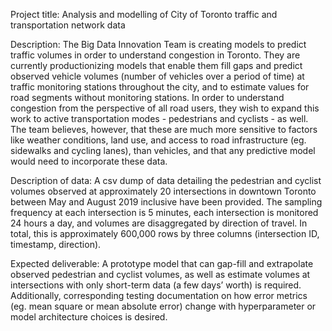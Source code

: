 Project title:
Analysis and modelling of City of Toronto traffic and transportation network data

Description:
The Big Data Innovation Team is creating models to predict traffic volumes in order to understand congestion in Toronto. They are currently productionizing models that enable them fill gaps and predict observed vehicle volumes (number of vehicles over a period of time) at traffic monitoring stations throughout the city, and to estimate values for road segments without monitoring stations. In order to understand congestion from the perspective of all road users, they wish to expand this work to active transportation modes - pedestrians and cyclists - as well. The team believes, however, that these are much more sensitive to factors like weather conditions, land use, and access to road infrastructure (eg. sidewalks and cycling lanes), than vehicles, and that any predictive model would need to incorporate these data.

Description of data:
A csv dump of data detailing the pedestrian and cyclist volumes observed at approximately 20 intersections in downtown Toronto between May and August 2019 inclusive have been provided. The sampling frequency at each intersection is 5 minutes, each intersection is monitored 24 hours a day, and volumes are disaggregated by direction of travel. In total, this is approximately 600,000 rows by three columns (intersection ID, timestamp, direction).

Expected deliverable:
A prototype model that can gap-fill and extrapolate observed pedestrian and cyclist volumes, as well as estimate volumes at intersections with only short-term data (a few days’ worth) is required. Additionally, corresponding testing documentation on how error metrics (eg. mean square or mean absolute error) change with hyperparameter or model architecture choices is desired.

